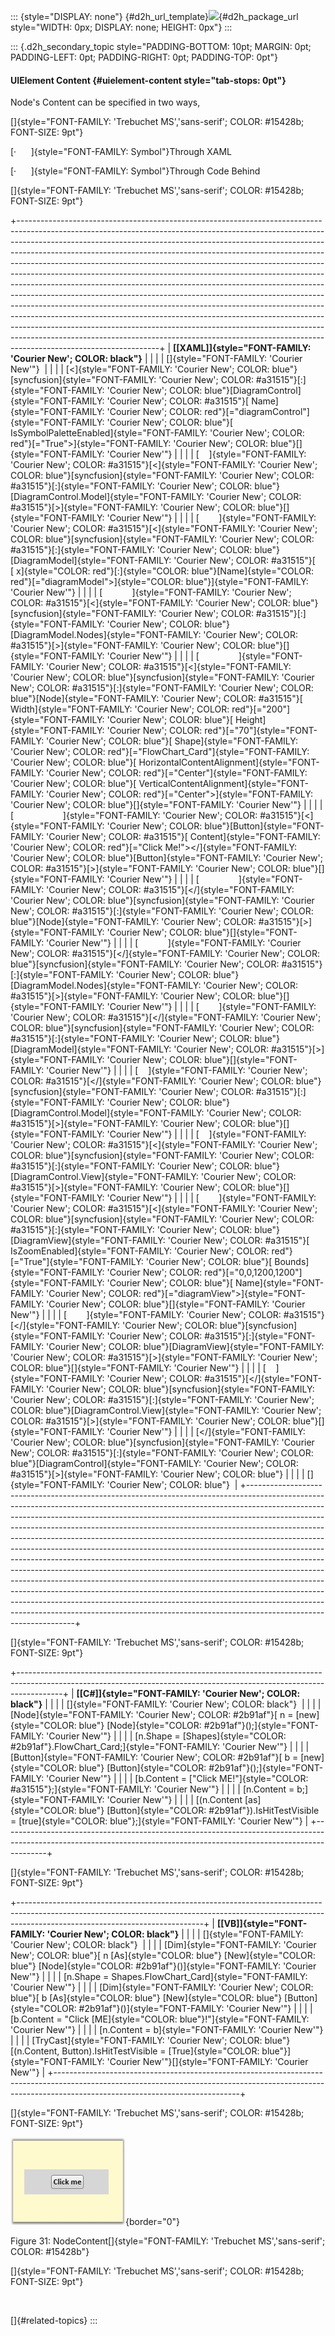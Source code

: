 ::: {style="DISPLAY: none"}
[](ms-xhelp:///?Id=d2h_url_template){#d2h_url_template}![](!package_url!){#d2h_package_url style="WIDTH: 0px; DISPLAY: none; HEIGHT: 0px"}
:::

::: {.d2h_secondary_topic style="PADDING-BOTTOM: 10pt; MARGIN: 0pt; PADDING-LEFT: 0pt; PADDING-RIGHT: 0pt; PADDING-TOP: 0pt"}
#### UIElement Content {#uielement-content style="tab-stops: 0pt"}

Node's Content can be specified in two ways,

[]{style="FONT-FAMILY: 'Trebuchet MS','sans-serif'; COLOR: #15428b; FONT-SIZE: 9pt"} 

[·      ]{style="FONT-FAMILY: Symbol"}Through XAML

[·      ]{style="FONT-FAMILY: Symbol"}Through Code Behind

[]{style="FONT-FAMILY: 'Trebuchet MS','sans-serif'; COLOR: #15428b; FONT-SIZE: 9pt"} 

+-----------------------------------------------------------------------------------------------------------------------------------------------------------------------------------------------------------------------------------------------------------------------------------------------------------------------------------------------------------------------------------------------------------------------------------------------------------------------------------------------------------------------------------------------------------------------------------------------------------------------------------------------------------------------------------------------------------------------------------------------------------------------------------------------------------------------------------------------------------------------------------------------------------------------------------------------------------------------------------------------------------+
| **[\[XAML\]]{style="FONT-FAMILY: 'Courier New'; COLOR: black"}**                                                                                                                                                                                                                                                                                                                                                                                                                                                                                                                                                                                                                                                                                                                                                                                                                                                                                                                                          |
|                                                                                                                                                                                                                                                                                                                                                                                                                                                                                                                                                                                                                                                                                                                                                                                                                                                                                                                                                                                                           |
| []{style="FONT-FAMILY: 'Courier New'"}                                                                                                                                                                                                                                                                                                                                                                                                                                                                                                                                                                                                                                                                                                                                                                                                                                                                                                                                                                    |
|                                                                                                                                                                                                                                                                                                                                                                                                                                                                                                                                                                                                                                                                                                                                                                                                                                                                                                                                                                                                           |
| [\<]{style="FONT-FAMILY: 'Courier New'; COLOR: blue"}[syncfusion]{style="FONT-FAMILY: 'Courier New'; COLOR: #a31515"}[:]{style="FONT-FAMILY: 'Courier New'; COLOR: blue"}[DiagramControl]{style="FONT-FAMILY: 'Courier New'; COLOR: #a31515"}[ Name]{style="FONT-FAMILY: 'Courier New'; COLOR: red"}[=\"diagramControl\"]{style="FONT-FAMILY: 'Courier New'; COLOR: blue"}[ IsSymbolPaletteEnabled]{style="FONT-FAMILY: 'Courier New'; COLOR: red"}[=\"True\"\>]{style="FONT-FAMILY: 'Courier New'; COLOR: blue"}[]{style="FONT-FAMILY: 'Courier New'"}                                                                                                                                                                                                                                                                                                                                                                                                                                                   |
|                                                                                                                                                                                                                                                                                                                                                                                                                                                                                                                                                                                                                                                                                                                                                                                                                                                                                                                                                                                                           |
| [    ]{style="FONT-FAMILY: 'Courier New'; COLOR: #a31515"}[\<]{style="FONT-FAMILY: 'Courier New'; COLOR: blue"}[syncfusion]{style="FONT-FAMILY: 'Courier New'; COLOR: #a31515"}[:]{style="FONT-FAMILY: 'Courier New'; COLOR: blue"}[DiagramControl.Model]{style="FONT-FAMILY: 'Courier New'; COLOR: #a31515"}[\>]{style="FONT-FAMILY: 'Courier New'; COLOR: blue"}[]{style="FONT-FAMILY: 'Courier New'"}                                                                                                                                                                                                                                                                                                                                                                                                                                                                                                                                                                                                  |
|                                                                                                                                                                                                                                                                                                                                                                                                                                                                                                                                                                                                                                                                                                                                                                                                                                                                                                                                                                                                           |
| [        ]{style="FONT-FAMILY: 'Courier New'; COLOR: #a31515"}[\<]{style="FONT-FAMILY: 'Courier New'; COLOR: blue"}[syncfusion]{style="FONT-FAMILY: 'Courier New'; COLOR: #a31515"}[:]{style="FONT-FAMILY: 'Courier New'; COLOR: blue"}[DiagramModel]{style="FONT-FAMILY: 'Courier New'; COLOR: #a31515"}[  [ x]{style="COLOR: red"}[:]{style="COLOR: blue"}[Name]{style="COLOR: red"}[=\"diagramModel\"\>]{style="COLOR: blue"}]{style="FONT-FAMILY: 'Courier New'"}                                                                                                                                                                                                                                                                                                                                                                                                                                                                                                                                     |
|                                                                                                                                                                                                                                                                                                                                                                                                                                                                                                                                                                                                                                                                                                                                                                                                                                                                                                                                                                                                           |
| [            ]{style="FONT-FAMILY: 'Courier New'; COLOR: #a31515"}[\<]{style="FONT-FAMILY: 'Courier New'; COLOR: blue"}[syncfusion]{style="FONT-FAMILY: 'Courier New'; COLOR: #a31515"}[:]{style="FONT-FAMILY: 'Courier New'; COLOR: blue"}[DiagramModel.Nodes]{style="FONT-FAMILY: 'Courier New'; COLOR: #a31515"}[\>]{style="FONT-FAMILY: 'Courier New'; COLOR: blue"}[]{style="FONT-FAMILY: 'Courier New'"}                                                                                                                                                                                                                                                                                                                                                                                                                                                                                                                                                                                            |
|                                                                                                                                                                                                                                                                                                                                                                                                                                                                                                                                                                                                                                                                                                                                                                                                                                                                                                                                                                                                           |
| [                ]{style="FONT-FAMILY: 'Courier New'; COLOR: #a31515"}[\<]{style="FONT-FAMILY: 'Courier New'; COLOR: blue"}[syncfusion]{style="FONT-FAMILY: 'Courier New'; COLOR: #a31515"}[:]{style="FONT-FAMILY: 'Courier New'; COLOR: blue"}[Node]{style="FONT-FAMILY: 'Courier New'; COLOR: #a31515"}[ Width]{style="FONT-FAMILY: 'Courier New'; COLOR: red"}[=\"200\"]{style="FONT-FAMILY: 'Courier New'; COLOR: blue"}[ Height]{style="FONT-FAMILY: 'Courier New'; COLOR: red"}[=\"70\"]{style="FONT-FAMILY: 'Courier New'; COLOR: blue"}[ Shape]{style="FONT-FAMILY: 'Courier New'; COLOR: red"}[=\"FlowChart_Card\"]{style="FONT-FAMILY: 'Courier New'; COLOR: blue"}[ HorizontalContentAlignment]{style="FONT-FAMILY: 'Courier New'; COLOR: red"}[=\"Center\"]{style="FONT-FAMILY: 'Courier New'; COLOR: blue"}[ VerticalContentAlignment]{style="FONT-FAMILY: 'Courier New'; COLOR: red"}[=\"Center\"\>]{style="FONT-FAMILY: 'Courier New'; COLOR: blue"}[]{style="FONT-FAMILY: 'Courier New'"} |
|                                                                                                                                                                                                                                                                                                                                                                                                                                                                                                                                                                                                                                                                                                                                                                                                                                                                                                                                                                                                           |
| [                    ]{style="FONT-FAMILY: 'Courier New'; COLOR: #a31515"}[\<]{style="FONT-FAMILY: 'Courier New'; COLOR: blue"}[Button]{style="FONT-FAMILY: 'Courier New'; COLOR: #a31515"}[ Content]{style="FONT-FAMILY: 'Courier New'; COLOR: red"}[=\"Click Me!\"\>\</]{style="FONT-FAMILY: 'Courier New'; COLOR: blue"}[Button]{style="FONT-FAMILY: 'Courier New'; COLOR: #a31515"}[\>]{style="FONT-FAMILY: 'Courier New'; COLOR: blue"}[]{style="FONT-FAMILY: 'Courier New'"}                                                                                                                                                                                                                                                                                                                                                                                                                                                                                                                        |
|                                                                                                                                                                                                                                                                                                                                                                                                                                                                                                                                                                                                                                                                                                                                                                                                                                                                                                                                                                                                           |
| [                ]{style="FONT-FAMILY: 'Courier New'; COLOR: #a31515"}[\</]{style="FONT-FAMILY: 'Courier New'; COLOR: blue"}[syncfusion]{style="FONT-FAMILY: 'Courier New'; COLOR: #a31515"}[:]{style="FONT-FAMILY: 'Courier New'; COLOR: blue"}[Node]{style="FONT-FAMILY: 'Courier New'; COLOR: #a31515"}[\>]{style="FONT-FAMILY: 'Courier New'; COLOR: blue"}[]{style="FONT-FAMILY: 'Courier New'"}                                                                                                                                                                                                                                                                                                                                                                                                                                                                                                                                                                                                     |
|                                                                                                                                                                                                                                                                                                                                                                                                                                                                                                                                                                                                                                                                                                                                                                                                                                                                                                                                                                                                           |
| [            ]{style="FONT-FAMILY: 'Courier New'; COLOR: #a31515"}[\</]{style="FONT-FAMILY: 'Courier New'; COLOR: blue"}[syncfusion]{style="FONT-FAMILY: 'Courier New'; COLOR: #a31515"}[:]{style="FONT-FAMILY: 'Courier New'; COLOR: blue"}[DiagramModel.Nodes]{style="FONT-FAMILY: 'Courier New'; COLOR: #a31515"}[\>]{style="FONT-FAMILY: 'Courier New'; COLOR: blue"}[]{style="FONT-FAMILY: 'Courier New'"}                                                                                                                                                                                                                                                                                                                                                                                                                                                                                                                                                                                           |
|                                                                                                                                                                                                                                                                                                                                                                                                                                                                                                                                                                                                                                                                                                                                                                                                                                                                                                                                                                                                           |
| [        ]{style="FONT-FAMILY: 'Courier New'; COLOR: #a31515"}[\</]{style="FONT-FAMILY: 'Courier New'; COLOR: blue"}[syncfusion]{style="FONT-FAMILY: 'Courier New'; COLOR: #a31515"}[:]{style="FONT-FAMILY: 'Courier New'; COLOR: blue"}[DiagramModel]{style="FONT-FAMILY: 'Courier New'; COLOR: #a31515"}[\>]{style="FONT-FAMILY: 'Courier New'; COLOR: blue"}[]{style="FONT-FAMILY: 'Courier New'"}                                                                                                                                                                                                                                                                                                                                                                                                                                                                                                                                                                                                     |
|                                                                                                                                                                                                                                                                                                                                                                                                                                                                                                                                                                                                                                                                                                                                                                                                                                                                                                                                                                                                           |
| [    ]{style="FONT-FAMILY: 'Courier New'; COLOR: #a31515"}[\</]{style="FONT-FAMILY: 'Courier New'; COLOR: blue"}[syncfusion]{style="FONT-FAMILY: 'Courier New'; COLOR: #a31515"}[:]{style="FONT-FAMILY: 'Courier New'; COLOR: blue"}[DiagramControl.Model]{style="FONT-FAMILY: 'Courier New'; COLOR: #a31515"}[\>]{style="FONT-FAMILY: 'Courier New'; COLOR: blue"}[]{style="FONT-FAMILY: 'Courier New'"}                                                                                                                                                                                                                                                                                                                                                                                                                                                                                                                                                                                                 |
|                                                                                                                                                                                                                                                                                                                                                                                                                                                                                                                                                                                                                                                                                                                                                                                                                                                                                                                                                                                                           |
| [    ]{style="FONT-FAMILY: 'Courier New'; COLOR: #a31515"}[\<]{style="FONT-FAMILY: 'Courier New'; COLOR: blue"}[syncfusion]{style="FONT-FAMILY: 'Courier New'; COLOR: #a31515"}[:]{style="FONT-FAMILY: 'Courier New'; COLOR: blue"}[DiagramControl.View]{style="FONT-FAMILY: 'Courier New'; COLOR: #a31515"}[\>]{style="FONT-FAMILY: 'Courier New'; COLOR: blue"}[]{style="FONT-FAMILY: 'Courier New'"}                                                                                                                                                                                                                                                                                                                                                                                                                                                                                                                                                                                                   |
|                                                                                                                                                                                                                                                                                                                                                                                                                                                                                                                                                                                                                                                                                                                                                                                                                                                                                                                                                                                                           |
| [        ]{style="FONT-FAMILY: 'Courier New'; COLOR: #a31515"}[\<]{style="FONT-FAMILY: 'Courier New'; COLOR: blue"}[syncfusion]{style="FONT-FAMILY: 'Courier New'; COLOR: #a31515"}[:]{style="FONT-FAMILY: 'Courier New'; COLOR: blue"}[DiagramView]{style="FONT-FAMILY: 'Courier New'; COLOR: #a31515"}[ IsZoomEnabled]{style="FONT-FAMILY: 'Courier New'; COLOR: red"}[=\"True\"]{style="FONT-FAMILY: 'Courier New'; COLOR: blue"}[ Bounds]{style="FONT-FAMILY: 'Courier New'; COLOR: red"}[=\"0,0,1200,1200\"]{style="FONT-FAMILY: 'Courier New'; COLOR: blue"}[ Name]{style="FONT-FAMILY: 'Courier New'; COLOR: red"}[=\"diagramView\"\>]{style="FONT-FAMILY: 'Courier New'; COLOR: blue"}[]{style="FONT-FAMILY: 'Courier New'"}                                                                                                                                                                                                                                                                      |
|                                                                                                                                                                                                                                                                                                                                                                                                                                                                                                                                                                                                                                                                                                                                                                                                                                                                                                                                                                                                           |
| [        ]{style="FONT-FAMILY: 'Courier New'; COLOR: #a31515"}[\</]{style="FONT-FAMILY: 'Courier New'; COLOR: blue"}[syncfusion]{style="FONT-FAMILY: 'Courier New'; COLOR: #a31515"}[:]{style="FONT-FAMILY: 'Courier New'; COLOR: blue"}[DiagramView]{style="FONT-FAMILY: 'Courier New'; COLOR: #a31515"}[\>]{style="FONT-FAMILY: 'Courier New'; COLOR: blue"}[]{style="FONT-FAMILY: 'Courier New'"}                                                                                                                                                                                                                                                                                                                                                                                                                                                                                                                                                                                                      |
|                                                                                                                                                                                                                                                                                                                                                                                                                                                                                                                                                                                                                                                                                                                                                                                                                                                                                                                                                                                                           |
| [    ]{style="FONT-FAMILY: 'Courier New'; COLOR: #a31515"}[\</]{style="FONT-FAMILY: 'Courier New'; COLOR: blue"}[syncfusion]{style="FONT-FAMILY: 'Courier New'; COLOR: #a31515"}[:]{style="FONT-FAMILY: 'Courier New'; COLOR: blue"}[DiagramControl.View]{style="FONT-FAMILY: 'Courier New'; COLOR: #a31515"}[\>]{style="FONT-FAMILY: 'Courier New'; COLOR: blue"}[]{style="FONT-FAMILY: 'Courier New'"}                                                                                                                                                                                                                                                                                                                                                                                                                                                                                                                                                                                                  |
|                                                                                                                                                                                                                                                                                                                                                                                                                                                                                                                                                                                                                                                                                                                                                                                                                                                                                                                                                                                                           |
| [\</]{style="FONT-FAMILY: 'Courier New'; COLOR: blue"}[syncfusion]{style="FONT-FAMILY: 'Courier New'; COLOR: #a31515"}[:]{style="FONT-FAMILY: 'Courier New'; COLOR: blue"}[DiagramControl]{style="FONT-FAMILY: 'Courier New'; COLOR: #a31515"}[\>]{style="FONT-FAMILY: 'Courier New'; COLOR: blue"}                                                                                                                                                                                                                                                                                                                                                                                                                                                                                                                                                                                                                                                                                                       |
|                                                                                                                                                                                                                                                                                                                                                                                                                                                                                                                                                                                                                                                                                                                                                                                                                                                                                                                                                                                                           |
| []{style="FONT-FAMILY: 'Courier New'; COLOR: blue"}                                                                                                                                                                                                                                                                                                                                                                                                                                                                                                                                                                                                                                                                                                                                                                                                                                                                                                                                                       |
+-----------------------------------------------------------------------------------------------------------------------------------------------------------------------------------------------------------------------------------------------------------------------------------------------------------------------------------------------------------------------------------------------------------------------------------------------------------------------------------------------------------------------------------------------------------------------------------------------------------------------------------------------------------------------------------------------------------------------------------------------------------------------------------------------------------------------------------------------------------------------------------------------------------------------------------------------------------------------------------------------------------+

[]{style="FONT-FAMILY: 'Trebuchet MS','sans-serif'; COLOR: #15428b; FONT-SIZE: 9pt"} 

+-----------------------------------------------------------------------------------------------------------------------------------------------------------------------+
| **[\[C#\]]{style="FONT-FAMILY: 'Courier New'; COLOR: black"}**                                                                                                        |
|                                                                                                                                                                       |
| []{style="FONT-FAMILY: 'Courier New'; COLOR: black"}                                                                                                                  |
|                                                                                                                                                                       |
| [Node]{style="FONT-FAMILY: 'Courier New'; COLOR: #2b91af"}[ n = [new]{style="COLOR: blue"} [Node]{style="COLOR: #2b91af"}();]{style="FONT-FAMILY: 'Courier New'"}     |
|                                                                                                                                                                       |
| [n.Shape = [Shapes]{style="COLOR: #2b91af"}.FlowChart_Card;]{style="FONT-FAMILY: 'Courier New'"}                                                                      |
|                                                                                                                                                                       |
| [Button]{style="FONT-FAMILY: 'Courier New'; COLOR: #2b91af"}[ b = [new]{style="COLOR: blue"} [Button]{style="COLOR: #2b91af"}();]{style="FONT-FAMILY: 'Courier New'"} |
|                                                                                                                                                                       |
| [b.Content = [\"Click ME!\"]{style="COLOR: #a31515"};]{style="FONT-FAMILY: 'Courier New'"}                                                                            |
|                                                                                                                                                                       |
| [n.Content = b;]{style="FONT-FAMILY: 'Courier New'"}                                                                                                                  |
|                                                                                                                                                                       |
| [(n.Content [as]{style="COLOR: blue"} [Button]{style="COLOR: #2b91af"}).IsHitTestVisible = [true]{style="COLOR: blue"};]{style="FONT-FAMILY: 'Courier New'"}          |
+-----------------------------------------------------------------------------------------------------------------------------------------------------------------------+

[]{style="FONT-FAMILY: 'Trebuchet MS','sans-serif'; COLOR: #15428b; FONT-SIZE: 9pt"} 

+----------------------------------------------------------------------------------------------------------------------------------------------------------------------------------------------------------+
| **[\[VB\]]{style="FONT-FAMILY: 'Courier New'; COLOR: black"}**                                                                                                                                           |
|                                                                                                                                                                                                          |
| []{style="FONT-FAMILY: 'Courier New'; COLOR: black"}                                                                                                                                                     |
|                                                                                                                                                                                                          |
| [Dim]{style="FONT-FAMILY: 'Courier New'; COLOR: blue"}[ n [As]{style="COLOR: blue"} [New]{style="COLOR: blue"} [Node]{style="COLOR: #2b91af"}()]{style="FONT-FAMILY: 'Courier New'"}                     |
|                                                                                                                                                                                                          |
| [n.Shape = Shapes.FlowChart_Card]{style="FONT-FAMILY: 'Courier New'"}                                                                                                                                    |
|                                                                                                                                                                                                          |
| [Dim]{style="FONT-FAMILY: 'Courier New'; COLOR: blue"}[ b [As]{style="COLOR: blue"} [New]{style="COLOR: blue"} [Button]{style="COLOR: #2b91af"}()]{style="FONT-FAMILY: 'Courier New'"}                   |
|                                                                                                                                                                                                          |
| [b.Content = \"Click [ME]{style="COLOR: blue"}!\"]{style="FONT-FAMILY: 'Courier New'"}                                                                                                                   |
|                                                                                                                                                                                                          |
| [n.Content = b]{style="FONT-FAMILY: 'Courier New'"}                                                                                                                                                      |
|                                                                                                                                                                                                          |
| [TryCast]{style="FONT-FAMILY: 'Courier New'; COLOR: blue"}[(n.Content, Button).IsHitTestVisible = [True]{style="COLOR: blue"}]{style="FONT-FAMILY: 'Courier New'"}[]{style="FONT-FAMILY: 'Courier New'"} |
+----------------------------------------------------------------------------------------------------------------------------------------------------------------------------------------------------------+

[]{style="FONT-FAMILY: 'Trebuchet MS','sans-serif'; COLOR: #15428b; FONT-SIZE: 9pt"} 

![](ImagesExt/image82_36.jpg){border="0"}

Figure 31: NodeContent[]{style="FONT-FAMILY: 'Trebuchet MS','sans-serif'; COLOR: #15428b"}

[]{style="FONT-FAMILY: 'Trebuchet MS','sans-serif'; COLOR: #15428b; FONT-SIZE: 9pt"} 

 

[]{#related-topics}
:::
